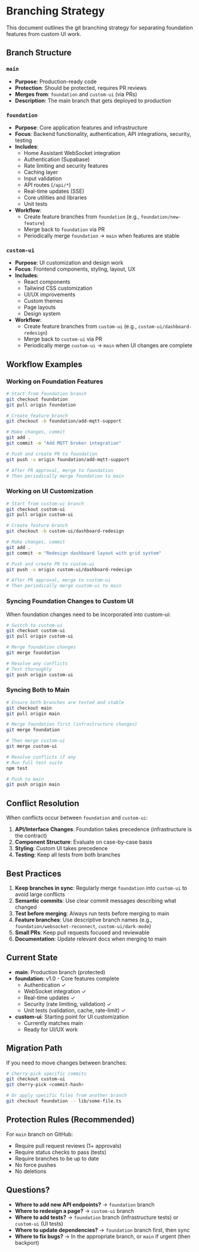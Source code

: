 # Branching Strategy

This document outlines the git branching strategy for separating foundation features from custom UI work.

## Branch Structure

### `main`
- **Purpose**: Production-ready code
- **Protection**: Should be protected, requires PR reviews
- **Merges from**: `foundation` and `custom-ui` (via PRs)
- **Description**: The main branch that gets deployed to production

### `foundation`
- **Purpose**: Core application features and infrastructure
- **Focus**: Backend functionality, authentication, API integrations, security, testing
- **Includes**:
  - Home Assistant WebSocket integration
  - Authentication (Supabase)
  - Rate limiting and security features
  - Caching layer
  - Input validation
  - API routes (`/api/*`)
  - Real-time updates (SSE)
  - Core utilities and libraries
  - Unit tests
- **Workflow**:
  - Create feature branches from `foundation` (e.g., `foundation/new-feature`)
  - Merge back to `foundation` via PR
  - Periodically merge `foundation` → `main` when features are stable

### `custom-ui`
- **Purpose**: UI customization and design work
- **Focus**: Frontend components, styling, layout, UX
- **Includes**:
  - React components
  - Tailwind CSS customization
  - UI/UX improvements
  - Custom themes
  - Page layouts
  - Design system
- **Workflow**:
  - Create feature branches from `custom-ui` (e.g., `custom-ui/dashboard-redesign`)
  - Merge back to `custom-ui` via PR
  - Periodically merge `custom-ui` → `main` when UI changes are complete

## Workflow Examples

### Working on Foundation Features

```bash
# Start from foundation branch
git checkout foundation
git pull origin foundation

# Create feature branch
git checkout -b foundation/add-mqtt-support

# Make changes, commit
git add .
git commit -m "Add MQTT broker integration"

# Push and create PR to foundation
git push -u origin foundation/add-mqtt-support

# After PR approval, merge to foundation
# Then periodically merge foundation to main
```

### Working on UI Customization

```bash
# Start from custom-ui branch
git checkout custom-ui
git pull origin custom-ui

# Create feature branch
git checkout -b custom-ui/dashboard-redesign

# Make changes, commit
git add .
git commit -m "Redesign dashboard layout with grid system"

# Push and create PR to custom-ui
git push -u origin custom-ui/dashboard-redesign

# After PR approval, merge to custom-ui
# Then periodically merge custom-ui to main
```

### Syncing Foundation Changes to Custom UI

When foundation changes need to be incorporated into custom-ui:

```bash
# Switch to custom-ui
git checkout custom-ui
git pull origin custom-ui

# Merge foundation changes
git merge foundation

# Resolve any conflicts
# Test thoroughly
git push origin custom-ui
```

### Syncing Both to Main

```bash
# Ensure both branches are tested and stable
git checkout main
git pull origin main

# Merge foundation first (infrastructure changes)
git merge foundation

# Then merge custom-ui
git merge custom-ui

# Resolve conflicts if any
# Run full test suite
npm test

# Push to main
git push origin main
```

## Conflict Resolution

When conflicts occur between `foundation` and `custom-ui`:

1. **API/Interface Changes**: Foundation takes precedence (infrastructure is the contract)
2. **Component Structure**: Evaluate on case-by-case basis
3. **Styling**: Custom UI takes precedence
4. **Testing**: Keep all tests from both branches

## Best Practices

1. **Keep branches in sync**: Regularly merge `foundation` into `custom-ui` to avoid large conflicts
2. **Semantic commits**: Use clear commit messages describing what changed
3. **Test before merging**: Always run tests before merging to main
4. **Feature branches**: Use descriptive branch names (e.g., `foundation/websocket-reconnect`, `custom-ui/dark-mode`)
5. **Small PRs**: Keep pull requests focused and reviewable
6. **Documentation**: Update relevant docs when merging to main

## Current State

- **main**: Production branch (protected)
- **foundation**: v1.0 - Core features complete
  - Authentication ✓
  - WebSocket integration ✓
  - Real-time updates ✓
  - Security (rate limiting, validation) ✓
  - Unit tests (validation, cache, rate-limit) ✓
- **custom-ui**: Starting point for UI customization
  - Currently matches main
  - Ready for UI/UX work

## Migration Path

If you need to move changes between branches:

```bash
# Cherry-pick specific commits
git checkout custom-ui
git cherry-pick <commit-hash>

# Or apply specific files from another branch
git checkout foundation -- lib/some-file.ts
```

## Protection Rules (Recommended)

For `main` branch on GitHub:
- Require pull request reviews (1+ approvals)
- Require status checks to pass (tests)
- Require branches to be up to date
- No force pushes
- No deletions

## Questions?

- **Where to add new API endpoints?** → `foundation` branch
- **Where to redesign a page?** → `custom-ui` branch
- **Where to add tests?** → `foundation` branch (infrastructure tests) or `custom-ui` (UI tests)
- **Where to update dependencies?** → `foundation` branch first, then sync
- **Where to fix bugs?** → In the appropriate branch, or `main` if urgent (then backport)
